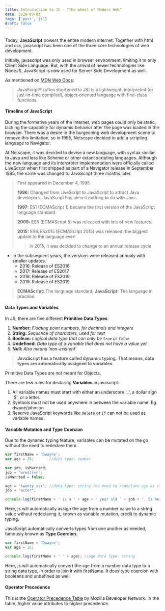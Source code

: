 ```yaml
---
title: Introduction to JS - "The wheel of Modern Web"
date: 2020-07-03
tags: ['post','js']
draft: false
---
```



##### 

Today, **JavaScript** powers the entire modern internet. Together with html and css, javascript has been one of the three core technologies of web development. 

Initially, javascript was only used in browser environment, limiting it to only Client Side Language. But, with the arrival of newer technologies like NodeJS, JavaScript is now used for Server Side Development as well.

As mentioned on [MDN Web Docs](https://developer.mozilla.org/en-US/docs/Web/JavaScript):

>JavaScript® (often shortened to JS) is a lightweight, interpreted (or just-in-time compiled), object-oriented language with first-class functions.

#### Timeline of JavaScript

During the formative years of the Internet, web pages could only be static, lacking the capability for dynamic behavior after the page was loaded in the browser. There was a desire in the burgeoning web development scene to remove this limitation, so in 1995, Netscape decided to add a scripting language to Navigator. 

At Netscape, it was decided to devise a new language, with syntax similar to Java and less like Scheme or other extant scripting languages. Although the new language and its interpreter implementation were officially called LiveScript when first shipped as part of a Navigator release in September 1995, the name was changed to JavaScript three months later.

>
>First appeared	in December 4, 1995.
>
>**1996:** Changed from LiveScript to JavaScript to attract Java developers. JavaScript has almost nothing to do with Java.
>
>**1997:** ES1 (ECMAScript 1) became the first version of the JavaScript language standard.
>
>**2009:** ES5 (ECMAScript 5) was released with lots of new features.
>
>**2015:** ES6/ES2015 (ECMAScript 2015) was released: the biggest update to the language ever!
>
>>In 2015, it was decided to change to an annual release cycle 

- In the subsequent years, the versions were released annualy with smaller updates. 
  - 2016: Release of ES2016
  - 2017: Release of ES2017
  - 2018: Release of ES2019
  - 2019: Release of ES2019

>**ECMAScript:** The language standard; **JavaScript:** The language in practice.


#### Data Types and Variables

In JS, there are five different **Primitive Data Types**:

1. **Number:** _Floating point numbers, for decimals and integers_
2. **String:** _Sequence of characters, used for text_
3. **Boolean:** _Logical data type that can only be `true` or `false`_
4. **Undefined:** _Data type of a variable that does not have a value yet_
5. **Null:** _Also means ‘non-existent’_

>**JavaScript has a feature called dynamic typing. That means, data types are automatically assigned to variables.**

Primitive Data Types are not meant for Objects.

There are few rules for declaring **Variables** in javascript:

1. All variable names must start with either an underscore '_', a dollar sign '$', or a letter.
2. Symbols must not be used anywhere in between the variable name. Eg. dwane/johnson
3. Reserve JavaScript keywords like `delete` or `if` can not be used as variable names.   

#### Variable Mutation and Type Coercion

Due to the dynamic typing feature, variables can be mutated on the go without the need to redeclare them.

```js
var firstName = 'Dwayne';
var age = 26;       //data type: number

var job, isMarried;
job = 'wrestler';
isMarried = false;

age = 'twenty six'; //data type: string (no need to redeclare age as string)
job = 'actor';

console.log(firstName + ' is a ' + age + ' year old ' + job + '. Is he married? ' + isMarried);
```
Here, js will automatically assign the age from a number value to a string value without redeclaring it, known as variable mutation, credit to dynamic typing.

JavaScript automatically converts types from one another as needed, famously known as **Type Coercion**.
```js
var firstName = 'Dwayne';
var age = 26;

console.log(firstName + ' ' + age); //age data type: string
```

Here, js will automatically convert the age from a number data type to a string data type, in order to join it with firstName. It does type coercion with booleans and undefined as well.

#### Operator Precedence

This is the [Operator Precedence Table](https://developer.mozilla.org/en-US/docs/Web/JavaScript/Reference/Operators/Operator_Precedence) by Mozilla Developer Network. In the table, higher value attributes to higher precedence.



<!--- 

#### Alerts and Prompts

Alert will pop up a small window also known as alert window, and it will ask user to continue before finishing the loading of the page.

```js
alert(firstName + 'is a' + age + 'year old' + job + '. Is he married?' + isMarried);
```

![alert](./alert.png)

Prompt is used to ask data from user in similar manner like alert, with the difference being the input field provided to user to get data. This data can be stored in a variable as below.
```js
var lastName = prompt('What is his last Name?');

```
![prompt](./prompt.png)
-->